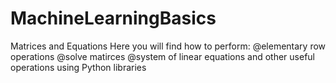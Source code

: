 # MachineLearningBasics
Matrices and Equations
Here you will find how to perform:
@elementary row operations
@solve matirces
@system of linear equations
and other useful operations using Python libraries
